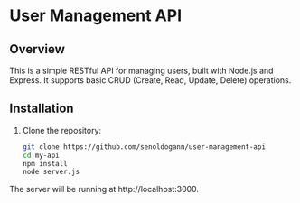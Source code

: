 # User Management API

## Overview

This is a simple RESTful API for managing users, built with Node.js and Express. It supports basic CRUD (Create, Read, Update, Delete) operations.

## Installation

1. Clone the repository:
   ```bash
   git clone https://github.com/senoldogann/user-management-api
   cd my-api
   npm install
   node server.js

The server will be running at http://localhost:3000.

